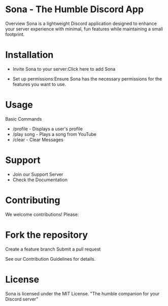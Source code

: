 # Sona - The Humble Discord App

Overview
Sona is a lightweight Discord application designed to enhance your server experience with minimal, fun features while maintaining a small footprint.

# Installation

-  Invite Sona to your server:Click here to add Sona

- Set up permissions:Ensure Sona has the necessary permissions for the features you want to use.


# Usage
Basic Commands

- /profile - Displays a user's profile
- /play song - Plays a song from YouTube
- /clear - Clear Messages

# Support

- Join our Support Server
- Check the Documentation

# Contributing
We welcome contributions! Please:

# Fork the repository

Create a feature branch
Submit a pull request

See our Contribution Guidelines for details.

# License
Sona is licensed under the MIT License.
"The humble companion for your Discord server"
